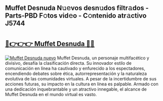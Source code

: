 ## Muffet Desnuda N𝚞𝚎vos desn𝚞dos filtr𝚊dos - Parts-PBD F𝚘tos vid𝚎o - C𝚘ntenido atr𝚊ctivo J5744

# <h2><a href="http://mb8mc7.tromn.icu/?c=Muffet+Desnuda">🔗👉👉👉 Muffet Desnuda 🔗🔗</a></h2>

[![Muffet Desnuda nuevo](https://i.imgur.com/pEAQMta.gif)](http://mb8mc7.tromn.icu/?c=Muffet+Desnuda)
Muffet Desnuda, un personaje multifacético y divisivo, desafía la clasificación directa. Su innovador estilo de comunicación en línea ha cautivado y enfurecido a los espectadores, encendiendo debates sobre ética, autorrepresentación y la naturaleza evolutiva de las comunidades virtuales. A pesar de la incertidumbre de sus acciones futuras, su impacto en la cultura en línea es palpable. Armado con una dedicación inquebrantable y un atractivo innegable, el alcance de Muffet Desnuda en el mundo virtual es vasto.
